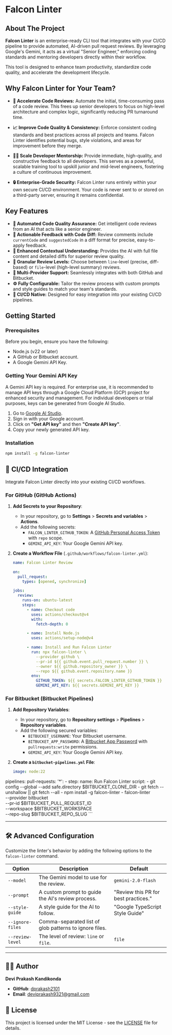# Falcon Linter

## About The Project

**Falcon Linter** is an enterprise-ready CLI tool that integrates with your CI/CD pipeline to provide automated, AI-driven pull request reviews. By leveraging Google's Gemini, it acts as a virtual "Senior Engineer," enforcing coding standards and mentoring developers directly within their workflow.

This tool is designed to enhance team productivity, standardize code quality, and accelerate the development lifecycle.

## Why Falcon Linter for Your Team?

-   **🚀 Accelerate Code Reviews:** Automate the initial, time-consuming pass of a code review. This frees up senior developers to focus on high-level architecture and complex logic, significantly reducing PR turnaround time.

-   **📈 Improve Code Quality & Consistency:** Enforce consistent coding standards and best practices across all projects and teams. Falcon Linter identifies potential bugs, style violations, and areas for improvement before they merge.

-   **👨‍🏫 Scale Developer Mentorship:** Provide immediate, high-quality, and constructive feedback to all developers. This serves as a powerful, scalable training tool to upskill junior and mid-level engineers, fostering a culture of continuous improvement.

-   **🔒 Enterprise-Grade Security:** Falcon Linter runs entirely within your own secure CI/CD environment. Your code is never sent to or stored on a third-party server, ensuring it remains confidential.

## Key Features

-   **🤖 Automated Code Quality Assurance:** Get intelligent code reviews from an AI that acts like a senior engineer.
-   **📝 Actionable Feedback with Code Diff:** Review comments include `currentCode` and `suggestedCode` in a diff format for precise, easy-to-apply feedback.
-   **🧠 Enhanced Contextual Understanding:** Provides the AI with full file content and detailed diffs for superior review quality.
-   **🎯 Granular Review Levels:** Choose between `line`-level (precise, diff-based) or `file`-level (high-level summary) reviews.
-   **🔄 Multi-Provider Support:** Seamlessly integrates with both GitHub and Bitbucket.
-   **⚙️ Fully Configurable:** Tailor the review process with custom prompts and style guides to match your team's standards.
-   **🚀 CI/CD Native:** Designed for easy integration into your existing CI/CD pipelines.

## Getting Started

### Prerequisites

Before you begin, ensure you have the following:

-   Node.js (v22 or later)
-   A GitHub or Bitbucket account.
-   A Google Gemini API Key.

### Getting Your Gemini API Key

A Gemini API key is required. For enterprise use, it is recommended to manage API keys through a Google Cloud Platform (GCP) project for enhanced security and management. For individual developers or trial purposes, keys can be generated from Google AI Studio.

1.  Go to [Google AI Studio](https://aistudio.google.com/).
2.  Sign in with your Google account.
3.  Click on **"Get API key"** and then **"Create API key"**.
4.  Copy your newly generated API key.

### Installation

```bash
npm install -g falcon-linter
```

## 🚀 CI/CD Integration

Integrate Falcon Linter directly into your existing CI/CD workflows.

### For GitHub (GitHub Actions)

1.  **Add Secrets to your Repository**:
    *   In your repository, go to **Settings** > **Secrets and variables** > **Actions**.
    *   Add the following secrets:
        *   `FALCON_LINTER_GITHUB_TOKEN`: A [GitHub Personal Access Token](https://github.com/settings/tokens) with `repo` scope.
        *   `GEMINI_API_KEY`: Your Google Gemini API key.

2.  **Create a Workflow File** (`.github/workflows/falcon-linter.yml`):

    ```yaml
    name: Falcon Linter Review

    on:
      pull_request:
        types: [opened, synchronize]

    jobs:
      review:
        runs-on: ubuntu-latest
        steps:
          - name: Checkout code
            uses: actions/checkout@v4
            with:
              fetch-depth: 0

          - name: Install Node.js
            uses: actions/setup-node@v4

          - name: Install and Run Falcon Linter
            run: npx falcon-linter \
              --provider github \
              --pr-id ${{ github.event.pull_request.number }} \
              --owner ${{ github.repository_owner }} \
              --repo ${{ github.event.repository.name }}
            env:
              GITHUB_TOKEN: ${{ secrets.FALCON_LINTER_GITHUB_TOKEN }}
              GEMINI_API_KEY: ${{ secrets.GEMINI_API_KEY }}
    ```

### For Bitbucket (Bitbucket Pipelines)

1.  **Add Repository Variables**:
    *   In your repository, go to **Repository settings** > **Pipelines** > **Repository variables**.
    *   Add the following secured variables:
        *   `BITBUCKET_USERNAME`: Your Bitbucket username.
        *   `BITBUCKET_APP_PASSWORD`: A [Bitbucket App Password](https://support.atlassian.com/bitbucket-cloud/docs/create-and-use-app-passwords/) with `pullrequests:write` permissions.
        *   `GEMINI_API_KEY`: Your Google Gemini API key.

2.  **Create a `bitbucket-pipelines.yml` File**:

    ```yml
    image: node:22

pipelines:
  pull-requests:
    '*':
      - step:
          name: Run Falcon Linter
          script:
            - git config --global --add safe.directory $BITBUCKET_CLONE_DIR
            - git fetch --unshallow || git fetch --all
            - npm install -g falcon-linter
            - falcon-linter \
                --provider bitbucket \
                --pr-id $BITBUCKET_PULL_REQUEST_ID \
                --workspace $BITBUCKET_WORKSPACE \
                --repo-slug $BITBUCKET_REPO_SLUG
    ```

---

## 🛠️ Advanced Configuration

Customize the linter's behavior by adding the following options to the `falcon-linter` command.

| Option          | Description                                                 | Default                          |
| --------------- | ----------------------------------------------------------- | -------------------------------- |
| `--model`       | The Gemini model to use for the review.                     | `gemini-2.0-flash`               |
| `--prompt`      | A custom prompt to guide the AI's review process.           | "Review this PR for best practices." |
| `--style-guide` | A style guide for the AI to follow.                         | "Google TypeScript Style Guide"  |
| `--ignore-files`| Comma-separated list of glob patterns to ignore files.      |                                  |
| `--review-level`| The level of review: `line` or `file`.                      | `file`                           |

---

## 👨‍💻 Author

**Devi Prakash Kandikonda**

-   **GitHub**: [dprakash2101](https://github.com/dprakash2101)
-   **Email**: deviprakash9321@gmail.com

## 📄 License

This project is licensed under the MIT License - see the [LICENSE](LICENSE) file for details.
